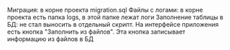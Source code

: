 Миграция: в корне проекта migration.sql
Файлы с логами: в корне проекта есть папка logs, в этой папке лежат логи
Заполнение таблицы в БД: не стал выносить в отдельный скрипт. На интерфейсе приложения есть кнопка "Заполнить из файлов". Эта кнопка записывает информацию из файлов в БД
